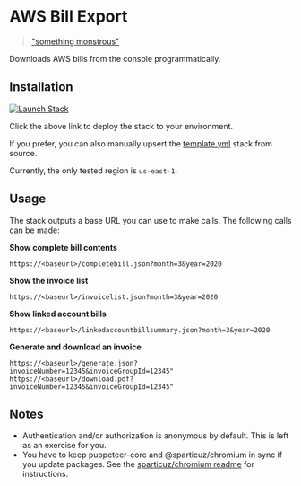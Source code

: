 # AWS Bill Export

> ["something monstrous"](https://twitter.com/QuinnyPig/status/1251572159434027008)

Downloads AWS bills from the console programmatically.

## Installation

[![Launch Stack](https://cdn.rawgit.com/buildkite/cloudformation-launch-stack-button-svg/master/launch-stack.svg)](https://console.aws.amazon.com/cloudformation/home?region=us-east-1#/stacks/new?stackName=billretriever&templateURL=https://s3.amazonaws.com/ianmckay-us-east-1/billretriever/template.yml)

Click the above link to deploy the stack to your environment.

If you prefer, you can also manually upsert the [template.yml](https://github.com/iann0036/aws-bill-export/blob/master/template.yml) stack from source.

Currently, the only tested region is `us-east-1`.

## Usage

The stack outputs a base URL you can use to make calls. The following calls can be made:

**Show complete bill contents**

```
https://<baseurl>/completebill.json?month=3&year=2020
```

**Show the invoice list**

```
https://<baseurl>/invoicelist.json?month=3&year=2020
```

**Show linked account bills**

```
https://<baseurl>/linkedaccountbillsummary.json?month=3&year=2020
```

**Generate and download an invoice**
```
https://<baseurl>/generate.json?invoiceNumber=12345&invoiceGroupId=12345"
https://<baseurl>/download.pdf?invoiceNumber=12345&invoiceGroupId=12345"
```

## Notes

- Authentication and/or authorization is anonymous by default. This is left as an exercise for you.
- You have to keep puppeteer-core and @sparticuz/chromium in sync if you update packages. See the [sparticuz/chromium readme](https://github.com/sparticuz/chromium) for instructions.
